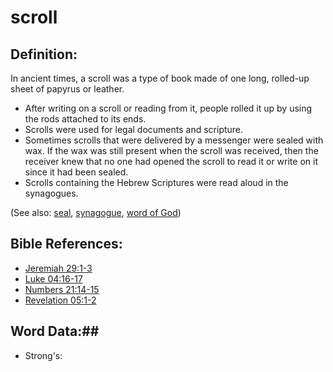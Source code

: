 # scroll #

## Definition: ##

In ancient times, a scroll was a type of book made of one long, rolled-up sheet of papyrus or leather.

* After writing on a scroll or reading from it, people rolled it up by using the rods attached to its ends.
* Scrolls were used for legal documents and scripture.
* Sometimes scrolls that were delivered by a messenger were sealed with wax. If the wax was still present when the scroll was received, then the receiver knew that no one had opened the scroll to read it or write on it since it had been sealed.
* Scrolls containing the Hebrew Scriptures were read aloud in the synagogues.

(See also: [seal](../other/seal.md), [synagogue](../other/synagogue.md), [word of God](../kt/wordofgod.md))

## Bible References: ##

* [Jeremiah 29:1-3](rc://en/tn/help/jer/29/01)
* [Luke 04:16-17](rc://en/tn/help/luk/04/16)
* [Numbers 21:14-15](rc://en/tn/help/num/21/14)
* [Revelation 05:1-2](rc://en/tn/help/rev/05/01)

## Word Data:##

* Strong's: 

